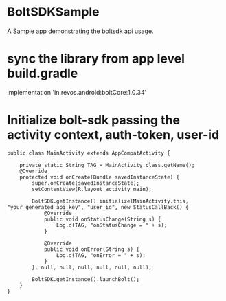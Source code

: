 # BoltSDKSample
A Sample app demonstrating the boltsdk api usage.

# sync the library from app level build.gradle
implementation 'in.revos.android:boltCore:1.0.34'

# Initialize bolt-sdk passing the activity context, auth-token, user-id
```
public class MainActivity extends AppCompatActivity {

    private static String TAG = MainActivity.class.getName();
    @Override
    protected void onCreate(Bundle savedInstanceState) {
        super.onCreate(savedInstanceState);
        setContentView(R.layout.activity_main);

        BoltSDK.getInstance().initialize(MainActivity.this, "your_generated_api_key", "user_id", new StatusCallBack() {
            @Override
            public void onStatusChange(String s) {
                Log.d(TAG, "onStatusChange = " + s);
            }

            @Override
            public void onError(String s) {
                Log.d(TAG, "onError = " + s);
            }
        }, null, null, null, null, null, null);

        BoltSDK.getInstance().launchBolt();
    }
}
```